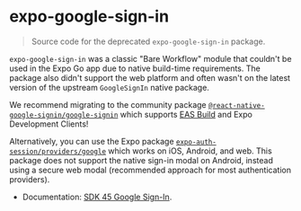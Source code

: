 # expo-google-sign-in

> Source code for the deprecated `expo-google-sign-in` package.

`expo-google-sign-in` was a classic "Bare Workflow" module that couldn't be used in the Expo Go app due to native build-time requirements. The package also didn't support the web platform and often wasn't on the latest version of the upstream `GoogleSignIn` native package.

We recommend migrating to the community package [`@react-native-google-signin/google-signin`](https://github.com/react-native-google-signin/google-signin) which supports [EAS Build](https://docs.expo.dev/build/introduction/) and Expo Development Clients!

Alternatively, you can use the Expo package [`expo-auth-session/providers/google`](https://docs.expo.dev/guides/authentication/#google) which works on iOS, Android, and web. This package does not support the native sign-in modal on Android, instead using a secure web modal (recommended approach for most authentication providers).

- Documentation: [SDK 45 Google Sign-In](https://github.com/expo/expo/blob/sdk-45/docs/pages/versions/v45.0.0/sdk/google-sign-in.md).
